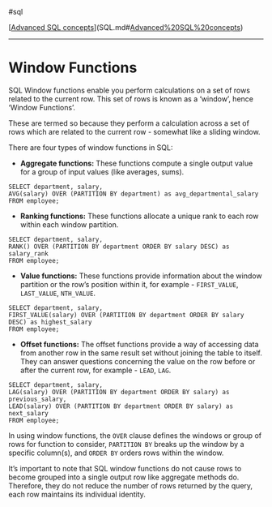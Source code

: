 #sql 

[[Advanced SQL concepts](SQLRoadmap/Advanced%20SQL%20concepts/index.md)](SQL.md#[Advanced%20SQL%20concepts](SQLRoadmap/Advanced%20SQL%20concepts/index.md))

---
# Window Functions

SQL Window functions enable you perform calculations on a set of rows related to the current row. This set of rows is known as a ‘window’, hence ‘Window Functions’.

These are termed so because they perform a calculation across a set of rows which are related to the current row - somewhat like a sliding window.

There are four types of window functions in SQL:

- **Aggregate functions:** These functions compute a single output value for a group of input values (like averages, sums).

```
SELECT department, salary,
AVG(salary) OVER (PARTITION BY department) as avg_departmental_salary
FROM employee;
```

- **Ranking functions:** These functions allocate a unique rank to each row within each window partition.

```
SELECT department, salary,
RANK() OVER (PARTITION BY department ORDER BY salary DESC) as salary_rank
FROM employee;
```

- **Value functions:** These functions provide information about the window partition or the row’s position within it, for example - `FIRST_VALUE`, `LAST_VALUE`, `NTH_VALUE`.

```
SELECT department, salary,
FIRST_VALUE(salary) OVER (PARTITION BY department ORDER BY salary DESC) as highest_salary
FROM employee;
```

- **Offset functions:** The offset functions provide a way of accessing data from another row in the same result set without joining the table to itself. They can answer questions concerning the value on the row before or after the current row, for example - `LEAD`, `LAG`.

```
SELECT department, salary,
LAG(salary) OVER (PARTITION BY department ORDER BY salary) as previous_salary,
LEAD(salary) OVER (PARTITION BY department ORDER BY salary) as next_salary
FROM employee;
```

In using window functions, the `OVER` clause defines the windows or group of rows for function to consider, `PARTITION BY` breaks up the window by a specific column(s), and `ORDER BY` orders rows within the window.

It’s important to note that SQL window functions do not cause rows to become grouped into a single output row like aggregate methods do. Therefore, they do not reduce the number of rows returned by the query, each row maintains its individual identity.